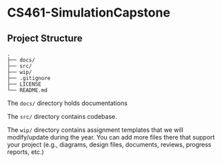 # CS461-SimulationCapstone

## Project Structure

```text
.
├── docs/
├── src/
├── wip/
├── .gitignore
├── LICENSE
└── README.md
```

The `docs/` directory holds documentations

The `src/` directory contains codebase.

The `wip/` directory contains assignment templates that we will modify/update during the year. You can add more files there that support your project (e.g., diagrams, design files, documents, reviews, progress reports, etc.)